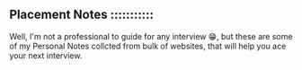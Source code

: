## Placement Notes :::::::::::
Well, I'm not a professional to guide for any interview 😁, but these are some of my Personal Notes collcted from bulk of websites, that will help you ace your next interview.
